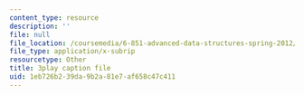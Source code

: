 ```yaml
---
content_type: resource
description: ''
file: null
file_location: /coursemedia/6-851-advanced-data-structures-spring-2012/1eb726b239da9b2a81e7af658c47c411_0rCFkuQS968.srt
file_type: application/x-subrip
resourcetype: Other
title: 3play caption file
uid: 1eb726b2-39da-9b2a-81e7-af658c47c411
---
```


